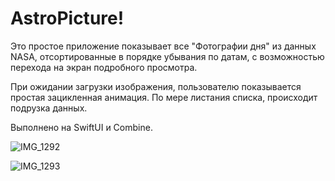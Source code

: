 # AstroPicture!

Это простое приложение показывает все "Фотографии дня" из данных NASA, отсортированные в порядке убывания по датам, с возможностью перехода на экран подробного просмотра.

При ожидании загрузки изображения, пользователю показывается простая зацикленная анимация.
По мере листания списка, происходит подрузка данных.

Выполнено на SwiftUI и Combine.

![IMG_1292](https://user-images.githubusercontent.com/105930553/188572209-02edff24-90ab-465a-b414-5eafd82f3bf1.png)

![IMG_1293](https://user-images.githubusercontent.com/105930553/188572219-db4182e6-6116-4c67-8c43-d25f31c4cc1b.png)
